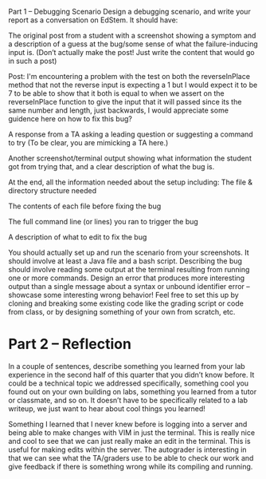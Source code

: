 Part 1 – Debugging Scenario
Design a debugging scenario, and write your report as a conversation on EdStem. It should have:

The original post from a student with a screenshot showing a symptom and a description of a guess at the bug/some sense of what the failure-inducing input is. (Don’t actually make the post! Just write the content that would go in such a post)

Post: I'm encountering a problem with the test on both the reverseInPlace method that not the reverse input is expecting a 1 but I would expect it to be 7 to be able to show that it both is equal to when we assert on the reverseInPlace function to give the input that it will passed since its the same number and length, just backwards, I would appreciate some guidence here on how to fix this bug? 

A response from a TA asking a leading question or suggesting a command to try (To be clear, you are mimicking a TA here.)


Another screenshot/terminal output showing what information the student got from trying that, and a clear description of what the bug is.


At the end, all the information needed about the setup including:
The file & directory structure needed

The contents of each file before fixing the bug

The full command line (or lines) you ran to trigger the bug

A description of what to edit to fix the bug

You should actually set up and run the scenario from your screenshots. It should involve at least a Java file and a bash script. Describing the bug should involve reading some output at the terminal resulting from running one or more commands. Design an error that produces more interesting output than a single message about a syntax or unbound identifier error – showcase some interesting wrong behavior! Feel free to set this up by cloning and breaking some existing code like the grading script or code from class, or by designing something of your own from scratch, etc.

# Part 2 – Reflection
In a couple of sentences, describe something you learned from your lab experience in the second half of this quarter that you didn’t know before. It could be a technical topic we addressed specifically, something cool you found out on your own building on labs, something you learned from a tutor or classmate, and so on. It doesn’t have to be specifically related to a lab writeup, we just want to hear about cool things you learned!

Something I learned that I never knew before is logging into a server and being able to make changes with VIM in just the terminal. This is really nice and cool to see that we can just really make an edit in the terminal. This is useful for making edits within the server. The autograder is interesting in that we can see what the TA/graders use to be able to check our work and give feedback if there is something wrong while its compiling and running.
